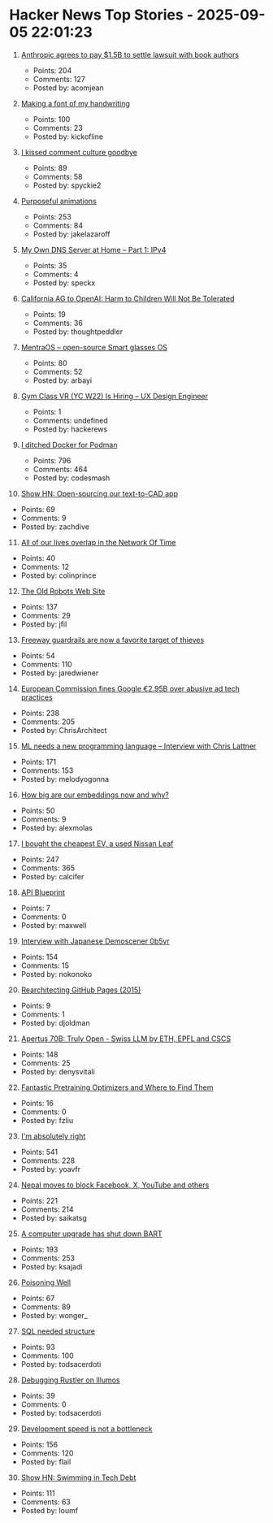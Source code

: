 # Hacker News Top Stories - 2025-09-05 22:01:23

1. [Anthropic agrees to pay $1.5B to settle lawsuit with book authors](https://www.nytimes.com/2025/09/05/technology/anthropic-settlement-copyright-ai.html?unlocked_article_code=1.jk8.bTTt.Zir9wmtPaTp2&smid=url-share)
   - Points: 204
   - Comments: 127
   - Posted by: acomjean

2. [Making a font of my handwriting](https://chameth.com/making-a-font-of-my-handwriting/)
   - Points: 100
   - Comments: 23
   - Posted by: kickofline

3. [I kissed comment culture goodbye](https://sustainableviews.substack.com/p/the-day-i-kissed-comment-culture)
   - Points: 89
   - Comments: 58
   - Posted by: spyckie2

4. [Purposeful animations](https://emilkowal.ski/ui/you-dont-need-animations)
   - Points: 253
   - Comments: 84
   - Posted by: jakelazaroff

5. [My Own DNS Server at Home – Part 1: IPv4](https://jan.wildeboer.net/2025/08/My-DNS-Part-1/)
   - Points: 35
   - Comments: 4
   - Posted by: speckx

6. [California AG to OpenAI: Harm to Children Will Not Be Tolerated](https://oag.ca.gov/news/press-releases/attorney-general-bonta-openai-harm-children-will-not-be-tolerated)
   - Points: 19
   - Comments: 36
   - Posted by: thoughtpeddler

7. [MentraOS – open-source Smart glasses OS](https://github.com/Mentra-Community/MentraOS)
   - Points: 80
   - Comments: 52
   - Posted by: arbayi

8. [Gym Class VR (YC W22) Is Hiring – UX Design Engineer](https://www.ycombinator.com/companies/gym-class-by-irl-studios/jobs/ywXHGBv-ux-design-engineer-senior-staff-principal)
   - Points: 1
   - Comments: undefined
   - Posted by: hackerews

9. [I ditched Docker for Podman](https://codesmash.dev/why-i-ditched-docker-for-podman-and-you-should-too)
   - Points: 796
   - Comments: 464
   - Posted by: codesmash

10. [Show HN: Open-sourcing our text-to-CAD app](https://github.com/Adam-CAD/CADAM)
   - Points: 69
   - Comments: 9
   - Posted by: zachdive

11. [All of our lives overlap in the Network Of Time](https://networkoftime.com/)
   - Points: 40
   - Comments: 12
   - Posted by: colinprince

12. [The Old Robots Web Site](https://www.theoldrobots.com/index2.html)
   - Points: 137
   - Comments: 29
   - Posted by: jfil

13. [Freeway guardrails are now a favorite target of thieves](https://laist.com/news/transportation/guardrails-aluminum-theft)
   - Points: 54
   - Comments: 110
   - Posted by: jaredwiener

14. [European Commission fines Google €2.95B over abusive ad tech practices](https://ec.europa.eu/commission/presscorner/detail/en/ip_25_1992)
   - Points: 238
   - Comments: 205
   - Posted by: ChrisArchitect

15. [ML needs a new programming language – Interview with Chris Lattner](https://signalsandthreads.com/why-ml-needs-a-new-programming-language/)
   - Points: 171
   - Comments: 153
   - Posted by: melodyogonna

16. [How big are our embeddings now and why?](https://vickiboykis.com/2025/09/01/how-big-are-our-embeddings-now-and-why/)
   - Points: 50
   - Comments: 9
   - Posted by: alexmolas

17. [I bought the cheapest EV, a used Nissan Leaf](https://www.jeffgeerling.com/blog/2025/i-bought-cheapest-ev-used-nissan-leaf)
   - Points: 247
   - Comments: 365
   - Posted by: calcifer

18. [API Blueprint](https://apiblueprint.org)
   - Points: 7
   - Comments: 0
   - Posted by: maxwell

19. [Interview with Japanese Demoscener 0b5vr](https://6octaves.com/2025/09/interview-with-demoscener-0b5vr.html)
   - Points: 154
   - Comments: 15
   - Posted by: nokonoko

20. [Rearchitecting GitHub Pages (2015)](https://github.blog/news-insights/rearchitecting-github-pages/)
   - Points: 9
   - Comments: 1
   - Posted by: djoldman

21. [Apertus 70B: Truly Open - Swiss LLM by ETH, EPFL and CSCS](https://huggingface.co/swiss-ai/Apertus-70B-2509)
   - Points: 148
   - Comments: 25
   - Posted by: denysvitali

22. [Fantastic Pretraining Optimizers and Where to Find Them](https://arxiv.org/abs/2509.02046)
   - Points: 16
   - Comments: 0
   - Posted by: fzliu

23. [I'm absolutely right](https://absolutelyright.lol/)
   - Points: 541
   - Comments: 228
   - Posted by: yoavfr

24. [Nepal moves to block Facebook, X, YouTube and others](https://www.aljazeera.com/news/2025/9/4/nepal-moves-to-block-facebook-x-youtube-and-others)
   - Points: 221
   - Comments: 214
   - Posted by: saikatsg

25. [A computer upgrade has shut down BART](https://www.bart.gov/news/articles/2025/news20250905)
   - Points: 193
   - Comments: 253
   - Posted by: ksajadi

26. [Poisoning Well](https://heydonworks.com/article/poisoning-well/)
   - Points: 67
   - Comments: 89
   - Posted by: wonger_

27. [SQL needed structure](https://www.scattered-thoughts.net/writing/sql-needed-structure/)
   - Points: 93
   - Comments: 100
   - Posted by: todsacerdoti

28. [Debugging Rustler on Illumos](https://system-illumination.org/01-rustler.html)
   - Points: 39
   - Comments: 0
   - Posted by: todsacerdoti

29. [Development speed is not a bottleneck](https://pawelbrodzinski.substack.com/p/development-speed-is-not-a-bottleneck)
   - Points: 156
   - Comments: 120
   - Posted by: flail

30. [Show HN: Swimming in Tech Debt](https://helpthisbook.com/lou-franco/swimming-in-tech-debt)
   - Points: 111
   - Comments: 63
   - Posted by: loumf

